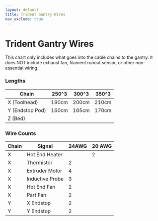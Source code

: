 ```yaml
---
layout: default
title: Trident Gantry Wires
nav_exclude: true
---
```


# Trident Gantry Wires

This chart only includes what goes into the cable chains to the gantry.  It does NOT include exhaust fan, filament runout sensor, or other non-essential wiring.

### Lengths

| Chain | 250^3 | 300^3 | 350^3 |
|---|---|---|---|
| X (Toolhead) | 190cm | 200cm | 210cm |
| Y (Endstop Pod) | 160cm | 165cm | 170cm |
| Z (Bed) | | | |

### Wire Counts

| Chain | Signal | 24AWG | 20 AWG |
|---|---|---|---|
| X | Hot End Heater| | 2 |
| X | Thermistor | 2 | |
| X | Extruder Motor | 4 | |
| X | Inductive Probe | 3 | |
| X | Hot End Fan | 2 | |
| X | Part Fan | 2 | |
| Y | X Endstop | 2 | |
| Y | Y Endstop | 2 | |
